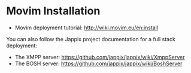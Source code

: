 Movim Installation
===================

* Movim deployment tutorial: http://wiki.movim.eu/en:install

You can also follow the Jappix project documentation for a full stack deployment:

* The XMPP server: https://github.com/jappix/jappix/wiki/XmppServer
* The BOSH server: https://github.com/jappix/jappix/wiki/BoshServer
